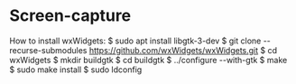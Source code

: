 # Screen-capture

How to install wxWidgets:
$ sudo apt install libgtk-3-dev
$ git clone --recurse-submodules https://github.com/wxWidgets/wxWidgets.git
$ cd wxWidgets
$ mkdir buildgtk
$ cd buildgtk
$ ../configure --with-gtk
$ make
$ sudo make install
$ sudo ldconfig